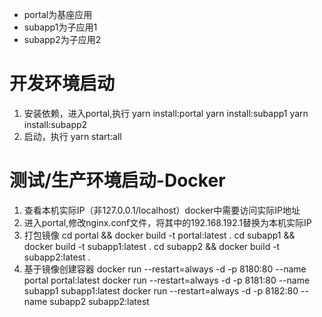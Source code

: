 - portal为基座应用
- subapp1为子应用1
- subapp2为子应用2

# 开发环境启动
1. 安装依赖，进入portal,执行
yarn install:portal
yarn install:subapp1
yarn install:subapp2
2. 启动，执行
yarn start:all

# 测试/生产环境启动-Docker
1. 查看本机实际IP（非127.0.0.1/localhost）docker中需要访问实际IP地址
2. 进入portal,修改nginx.conf文件，将其中的192.168.192.1替换为本机实际IP
3. 打包镜像
cd portal && docker build -t portal:latest .
cd subapp1 && docker build -t subapp1:latest .
cd subapp2 && docker build -t subapp2:latest .
4. 基于镜像创建容器
docker run --restart=always -d -p 8180:80 --name portal portal:latest
docker run --restart=always -d -p 8181:80 --name subapp1 subapp1:latest
docker run --restart=always -d -p 8182:80 --name subapp2 subapp2:latest
